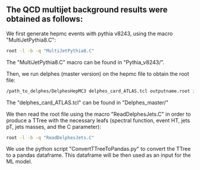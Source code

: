 ## The QCD multijet background results were obtained as follows:

We first generate hepmc events with pythia v8243, using the macro "MultiJetPythia8.C":

```bash
root -l -b -q "MultiJetPythia8.C"
```
The "MultiJetPythia8.C" macro can be found in "Pythia_v8243/".

Then, we run delphes (master version) on the hepmc file to obtain the root file:

```bash
/path_to_delphes/DelphesHepMC3 delphes_card_ATLAS.tcl outputname.root inputfile.hepmc
```
The "delphes_card_ATLAS.tcl" can be found in "Delphes_master/"

We then read the root file using the macro "ReadDelphesJets.C" in order to produce a TTree with the necessary leafs (spectral function, event HT, jets pT, jets masses, and the C parameter):

```bash
root -l -b -q "ReadDelphesJets.C"
```

We use the python script "ConvertTTreeToPandas.py" to convert the TTree to a pandas dataframe. This dataframe will be then used as an input for the ML model.
